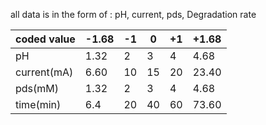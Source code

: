 all data is in the form of :
pH, current, pds, Degradation rate

|coded value  | -1.68 |  -1   |   0   |  +1   | +1.68 |
|-------------|-------|-------|-------|-------|-------|
| pH          |  1.32 |   2   |   3   |   4   |  4.68 |
| current(mA) |  6.60 |  10   |  15   |  20   |  23.40|
| pds(mM)     |  1.32 |   2   |   3   |   4   |  4.68 |
| time(min)   |  6.4  |   20  |   40  |   60  |  73.60|